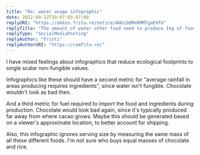 ```yaml
---
title: "Re: water usage infographic"
date: 2022-09-12T10:07:03-07:00
replyURI: "https://akkos.fritu.re/notice/ANUcbQMnRMMTgaE9fU"
replyTitle: "The amount of water other food need to produce 1kg of food"
replyType: "SocialMediaPosting"
replyAuthor: "Fristi"
replyAuthorURI: "https://comfitu.re/"
---
```


I have mixed feelings about infographics that reduce ecological footprints to single scalar non-fungible values.

Infographics like these should have a second metric for "average rainfall in areas producing requires ingredients", since water isn't fungible. Chocolate wouldn't look as bad then.

And a third metric for fuel required to import the food and ingredients during production. Chocolate would look bad again, since it's typically produced far away from where cacao grows. Maybe this should be generated based on a viewer's approximate location, to better account for shipping.

Also, this infographic ignores serving size by measuring the same mass of all these different foods. I'm not sure who buys equal masses of chocolate and rice.

